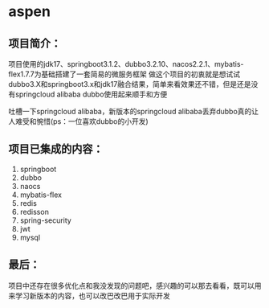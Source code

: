 # aspen

## 项目简介：
  项目使用的jdk17、springboot3.1.2、dubbo3.2.10、nacos2.2.1、mybatis-flex1.7.7为基础搭建了一套简易的微服务框架
  做这个项目的初衷就是想试试dubbo3.X和springboot3.x和jdk17融合结果，简单来看效果还不错，但是还是没有springcloud alibaba dubbo使用起来顺手和方便

  吐槽一下springcloud alibaba，新版本的springcloud alibaba丢弃dubbo真的让人难受和惋惜(ps：一位喜欢dubbo的小开发)

## 项目已集成的内容：
  1. springboot
  2. dubbo
  3. naocs
  4. mybatis-flex
  5. redis
  6. redisson
  7. spring-security
  8. jwt
  9. mysql

## 最后：
  项目中还存在很多优化点和我没发现的问题吧，感兴趣的可以那去看看，既可以用来学习新版本的内容，也可以改巴改巴用于实际开发
